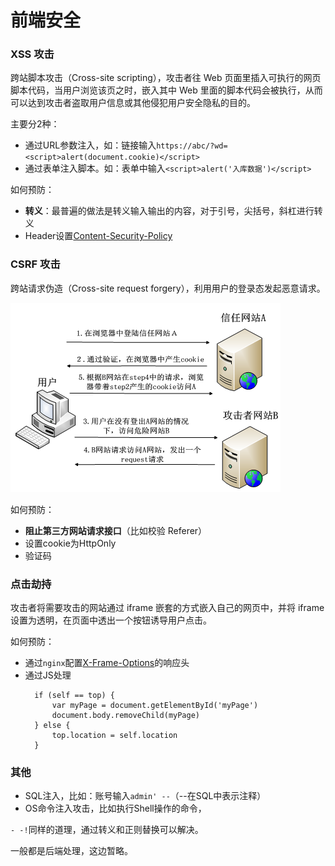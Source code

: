 # 前端安全

### XSS 攻击

跨站脚本攻击（Cross-site scripting），攻击者往 Web 页面里插入可执行的网页脚本代码，当用户浏览该页之时，嵌入其中 Web 里面的脚本代码会被执行，从而可以达到攻击者盗取用户信息或其他侵犯用户安全隐私的目的。

主要分2种：
* 通过URL参数注入，如：链接输入`https://abc/?wd=<script>alert(document.cookie)</script>`
* 通过表单注入脚本。如：表单中输入`<script>alert('入库数据')</script>`

如何预防：
* **转义**：最普遍的做法是转义输入输出的内容，对于引号，尖括号，斜杠进行转义
* Header设置[Content-Security-Policy](https://developer.mozilla.org/zh-CN/docs/Web/HTTP/Headers/Content-Security-Policy__by_cnvoid)


### CSRF 攻击

跨站请求伪造（Cross-site request forgery），利用用户的登录态发起恶意请求。

![图片](/md/img/security.png)

如何预防：
* **阻止第三方网站请求接口**（比如校验 Referer）
* 设置cookie为HttpOnly
* 验证码

### 点击劫持


攻击者将需要攻击的网站通过 iframe 嵌套的方式嵌入自己的网页中，并将 iframe 设置为透明，在页面中透出一个按钮诱导用户点击。

如何预防：
* 通过`nginx`配置[X-Frame-Options](https://developer.mozilla.org/zh-CN/docs/Web/HTTP/X-Frame-Options)的响应头
* 通过JS处理
  ```
    if (self == top) {
        var myPage = document.getElementById('myPage')
        document.body.removeChild(myPage)
    } else {
        top.location = self.location
    }
  ```

### 其他

* SQL注入，比如：账号输入`admin' --`（--在SQL中表示注释）
* OS命令注入攻击，比如执行Shell操作的命令，

`- -!`同样的道理，通过转义和正则替换可以解决。

一般都是后端处理，这边暂略。



